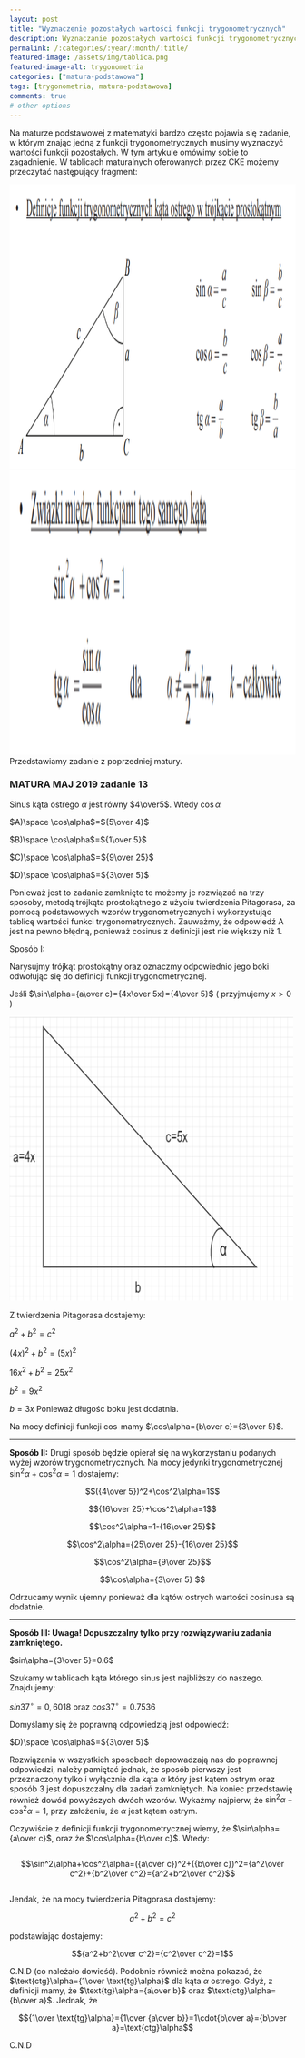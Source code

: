 ```yaml
---
layout: post
title: "Wyznaczenie pozostałych wartości funkcji trygonometrycznych"
description: Wyznaczanie pozostałych wartości funkcji trygonometrycznych znając wartość tylko jednej. Jest to bardzo ważna umiejętność sprawdzana praktycznie na każdej maturze podstawowej z matematyki. Pewne zadanie na maturze!
permalink: /:categories/:year/:month/:title/
featured-image: /assets/img/tablica.png
featured-image-alt: trygonometria
categories: ["matura-podstawowa"]
tags: [trygonometria, matura-podstawowa]
comments: true
# other options
---
```


Na maturze podstawowej z matematyki bardzo często pojawia się zadanie, w którym znając jedną z funkcji trygonometrycznych musimy wyznaczyć wartości funkcji pozostałych. W tym artykule omówimy sobie to zagadnienie.  W tablicach maturalnych oferowanych przez CKE możemy przeczytać następujący fragment:

<div class="text-center">
    <img src="/assets/img/tygtab.png" width="700" height="500" class="postImage">
</div>
<div class="text-center">
    <img src="/assets/img/trgowz.png" width="700" height="500" class="postImage">
</div>
Przedstawiamy zadanie z poprzedniej matury.

### MATURA MAJ 2019 zadanie 13

Sinus kąta ostrego $\alpha$ jest równy $4\over5$. Wtedy $\cos\alpha$

$A)\space \cos\alpha$=${5\over 4}$    

$B)\space \cos\alpha$=${1\over 5}$

$C)\space \cos\alpha$=${9\over 25}$

$D)\space \cos\alpha$=${3\over 5}$  

Ponieważ jest to zadanie zamknięte to możemy je rozwiązać  na trzy sposoby, metodą trójkąta prostokątnego z użyciu twierdzenia Pitagorasa, za pomocą podstawowych wzorów trygonometrycznych i wykorzystując tablicę wartości funkci trygonometrycznych.
Zauważmy, że odpowiedź A jest na pewno błędną, ponieważ cosinus z definicji jest nie większy niż 1.

Sposób I:

Narysujmy trójkąt prostokątny oraz oznaczmy odpowiednio jego boki odwołując się do definicji funkcji trygonometrycznej.

Jeśli $\sin\alpha={a\over c}={4x\over 5x}={4\over 5}$ ( przyjmujemy $x>0$ )

<div class="text-center">
    <img src="/assets/img/trygonometria_trojkat.png" width="500" height="500" class="postImage">
</div>

Z twierdzenia Pitagorasa dostajemy:

$a^2+b^2=c^2$

$(4x)^2+b^2=(5x)^2$

$16x^2+b^2=25x^2$

$b^2=9x^2$

$b=3x$ Ponieważ długośc boku jest dodatnia.

Na mocy definicji funkcji $\cos$ mamy $\cos\alpha={b\over c}={3\over 5}$. 

---

**Sposób II:**
Drugi sposób będzie opierał się na wykorzystaniu podanych wyżej wzorów trygonometrycznych. Na mocy jedynki trygonometrycznej $\sin^2\alpha+\cos^2\alpha=1$ dostajemy:

$$({4\over 5})^2+\cos^2\alpha=1$$

$${16\over 25}+\cos^2\alpha=1$$

$$\cos^2\alpha=1-{16\over 25}$$

$$\cos^2\alpha={25\over 25}-{16\over 25}$$

$$\cos^2\alpha={9\over 25}$$

$$\cos\alpha={3\over 5} $$ 


Odrzucamy wynik ujemny ponieważ dla kątów ostrych wartości cosinusa są dodatnie. 

---

**Sposób III: Uwaga! Dopuszczalny tylko przy rozwiązywaniu zadania zamkniętego.**


$sin\alpha={3\over 5}=0.6$


Szukamy w tablicach kąta którego sinus jest najbliższy do naszego. Znajdujemy:

$sin37^{\circ}=0,6018$ oraz $cos37^{\circ}=0.7536$

Domyślamy się że poprawną odpowiedzią jest odpowiedź:

$D)\space \cos\alpha$=${3\over 5}$

Rozwiązania w wszystkich sposobach doprowadzają nas do poprawnej odpowiedzi, należy pamiętać jednak, że sposób pierwszy jest przeznaczony tylko i wyłącznie dla kąta $\alpha$ który jest kątem ostrym oraz sposób 3 jest dopuszczalny dla zadań zamkniętych. Na koniec przedstawię również dowód powyższych dwóch wzorów. Wykażmy najpierw, że $\sin^2\alpha+\cos^2\alpha=1$, przy założeniu, że $\alpha$ jest kątem ostrym.

Oczywiście z definicji funkcji trygonometrycznej wiemy, że $\sin\alpha={a\over c}$, oraz że $\cos\alpha={b\over c}$. Wtedy:

<div style="overflow-x:auto;">

$$\sin^2\alpha+\cos^2\alpha=({a\over c})^2+({b\over c})^2={a^2\over c^2}+{b^2\over c^2}={a^2+b^2\over c^2}$$

</div>

Jendak, że na mocy twierdzenia Pitagorasa dostajemy:

$$a^2+b^2=c^2$$

podstawiając dostajemy:

$${a^2+b^2\over c^2}={c^2\over c^2}=1$$

C.N.D (co należało dowieść). Podobnie również można pokazać, że $\text{ctg}\alpha={1\over \text{tg}\alpha}$ dla kąta $\alpha$ ostrego. Gdyż, z definicji mamy, że $\text{tg}\alpha={a\over b}$ oraz $\text{ctg}\alpha={b\over a}$. Jednak, że

$${1\over \text{tg}\alpha}={1\over {a\over b}}=1\cdot{b\over a}={b\over a}=\text{ctg}\alpha$$

C.N.D